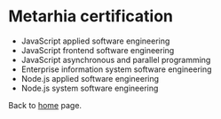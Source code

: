 # Metarhia certification

- JavaScript applied software engineering
- JavaScript frontend software engineering
- JavaScript asynchronous and parallel programming
- Enterprise information system software engineering
- Node.js applied software engineering
- Node.js system software engineering

Back to [home](home.md) page.
